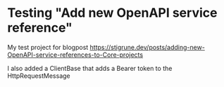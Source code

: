 # Testing "Add new OpenAPI service reference" #

My test project for blogpost <https://stigrune.dev/posts/adding-new-OpenAPI-service-references-to-Core-projects>

I also added a ClientBase that adds a Bearer token to the HttpRequestMessage
